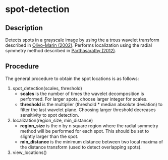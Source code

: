 # spot-detection

## Description
Detects spots in a grayscale image by using the a trous wavelet transform described in [Olivo-Marin (2002)](doi.org/10.1016/S0031-3203(01)00127-3). Performs localization using the radial symmetry method described in [Parthasarathy (2012)](doi.org/10.1038/nmeth.2071).

## Procedure
The general procedure to obtain the spot locations is as follows:
  1. spot_detection(scales, threshold)
     * **scales** is the number of times the wavelet decomposition is performed. For larger spots, choose larger integer for scales. 
     * **threshold** is the multiplier (threshold * median absolute deviation) to filter the last wavelet plane. Choosing larger threshold decreases sensitivity to spot detection.
  2. localization(region_size, min_distance)
     * **region_size** is the n by n square region where the radial symmetry method will be performed for each spot. This should be set to slightly larger than the spot.
     * **min_distance** is the minimum distance between two local maxima of the distance transform (used to detect overlapping spots).
  3. view_locations()

